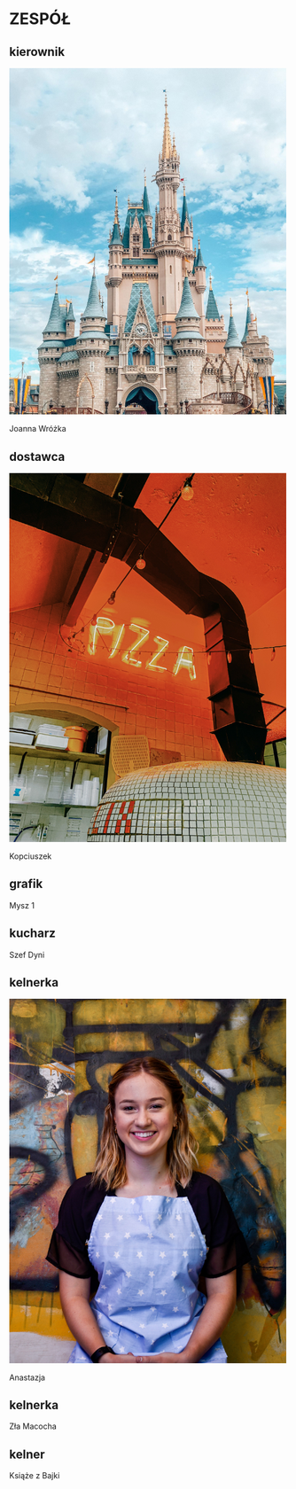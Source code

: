 # ZESPÓŁ

## kierownik
<img src = "pizza/kitera-dent-z4ky2zXIjDM-unsplash.jpg" width = 500 >

Joanna Wróżka

## dostawca

<img src = "pizza/girl-with-red-hat-aTEX9xTyevY-unsplash.jpg" width = 500 >

Kopciuszek 

## grafik

Mysz 1

## kucharz

Szef Dyni

## kelnerka 

<img src = "pizza/dahiana-waszaj-XQWfro4LrVs-unsplash.jpg" width = 500 >

Anastazja

## kelnerka

Zła Macocha

## kelner 

Książe z Bajki 
